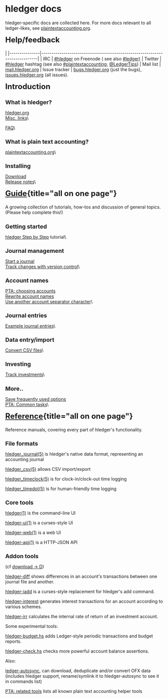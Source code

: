 # hledger docs

<style>
h2 { font-size:x-large; margin-top:0.5em; }
h3 { font-size:large; margin-bottom:0.2em; }
tr { border-top:thin solid #bbb; border-bottom:thin solid #bbb; vertical-align:top; }
td:nth-child(1) { padding-right:1em; white-space:nowrap; }
</style>

<div class="container">

hledger-specific docs are collected here. 
For more docs relevant to all ledger-likes, see [plaintextaccounting.org](http://plaintextaccounting.org).

## Help/feedback
|
|---------------|----------------------------------------------------------------------------|
| IRC           | [#hledger](http://irc.hledger.org) on Freenode (<!-- [chat log](http://ircbrowse.net/browse/hledger); --> see also [#ledger](http://webchat.freenode.net?channels=ledger&randomnick=1)) <!-- *Quick help and background chat.* --> <!-- *If you don't get an answer promptly, you can type `sm` to alert me, or leave the window open and check back later.* -->
| Twitter       | [#hledger](https://twitter.com/search?q=%23hledger&src=typd&f=realtime) hashtag (see also [#plaintextaccounting](https://twitter.com/search?q=%23plaintextaccounting&src=typd&f=realtime), <a href="https://twitter.com/ledgertips">@LedgerTips</a>) <!-- *Social!* -->
| Mail list     | [mail.hledger.org](http://mail.hledger.org) <!-- *Slightly less quick, more eyeballs.* -->
| Issue tracker | [bugs.hledger.org](http://bugs.hledger.org) (just the bugs), [issues.hledger.org](http://issues.hledger.org) (all issues). <!-- *Always check here.* --> <!-- *Bug reports are welcome.* -->
<!-- | hledger-web demo&nbsp;&nbsp; | [demo.hledger.org](http://demo.hledger.org) -->
<!-- | hledger-web on Sandstorm&nbsp;&nbsp; | [hledger-web app](https://apps.sandstorm.io/app/8x12h6p0x0nrzk73hfq6zh2jxtgyzzcty7qsatkg7jfg2mzw5n90), [issues](https://github.com/simonmichael/hledger/issues?utf8=✓&q=label%3A%22platform%3A%20sandstorm%22%20) -->
<!-- | hledger-api demo        | <\!-- [demo.hledger.org/api](http://demo.hledger.org/api/swagger.json), -\-> [in swagger editor](http://editor.swagger.io/#/?import=demo.hledger.org/api/swagger.json&no-proxy) -->

<div class="row">

<div class="col-sm-3">

## Introduction

### What is hledger?

[hledger.org](http://hledger.org)\
[Misc. links](more-docs.html)\
<!-- Some learning resources not yet moved to the above. -->
[FAQ](faq.html)\


### What is plain text accounting?

[plaintextaccounting.org](http://plaintextaccounting.org)\


### Installing 

[Download](download.html)\
[Release notes](release-notes.html)\


</div>



<div class="col-sm-3">

## [Guide](guide.html){title="all on one page"}

A growing collection of tutorials, how-tos and discussion of general topics.
(Please help complete this!)

### Getting started

[hledger Step by Step](step-by-step.html) tutorial\


### Journal management

[Start a journal](start-journal.html)\
[Track changes with version control](version-control.html)\


### Account names

[PTA: choosing accounts](http://plaintextaccounting.org/#choosing-accounts)\
[Rewrite account names](account-aliases.html)\
[Use another account separator character](account-separator.html)\


### Journal entries

[Example journal entries](entries.html)\


### Data entry/import

[Convert CSV files](csv-import.html)\


### Investing

[Track investments](investments.html)\


### More..

[Save frequently used options](argfiles.html)\
[PTA: Common tasks](http://plaintextaccounting.org/#common-tasks)\

</div>



<div class="col-sm-3">

## [Reference](manual.html){title="all on one page"}

Reference manuals, covering every part of hledger's functionality.

### File formats

[hledger_journal(5)](journal.html)
is hledger's native data format, representing an accounting journal

[hledger_csv(5)](csv.html)
allows CSV import/export

[hledger_timeclock(5)](timeclock.html)
is for clock-in/clock-out time logging

[hledger_timedot(5)](timedot.html)
is for human-friendly time logging

### Core tools

[hledger(1)](hledger.html)
is the command-line UI

[hledger-ui(1)](hledger-ui.html)
is a curses-style UI

[hledger-web(1)](hledger-web.html)
is a web UI

[hledger-api(1)](hledger-api.html)
is a HTTP-JSON API

### Addon tools

(cf [download -> D](download.html#d))

[hledger-diff](http://hackage.haskell.org/package/hledger-diff)
shows differences in an account's transactions between one journal file and another.

[hledger-iadd](http://hackage.haskell.org/package/hledger-iadd)
is a curses-style replacement for hledger's add command. 

[hledger-interest](http://hackage.haskell.org/package/hledger-interest)
generates interest transactions for an account according to various schemes. 

[hledger-irr](http://hackage.haskell.org/package/hledger-irr)
calculates the internal rate of return of an investment account.

Some experimental tools:

[hledger-budget.hs](https://github.com/simonmichael/hledger/blob/master/bin/hledger-budget.hs#L10)
adds Ledger-style periodic transactions and budget reports.

[hledger-check.hs](https://github.com/simonmichael/hledger/blob/master/bin/hledger-check.hs)
checks more powerful account balance assertions.

Also:

[ledger-autosync](https://pypi.python.org/pypi/ledger-autosync),
can download, deduplicate and/or convert OFX data (includes hledger support, 
rename/symlink it to hledger-autosync to see it in commands list)

[PTA: related tools](http://plaintextaccounting.org/#related-tools)
lists all known plain text accounting helper tools


</div> <!-- col -->

</div> <!-- row -->
</div> <!-- container -->

<!-- For more docs relevant to all ledger-likes, see also [plaintextaccounting.org](http://plaintextaccounting.org)  -->

